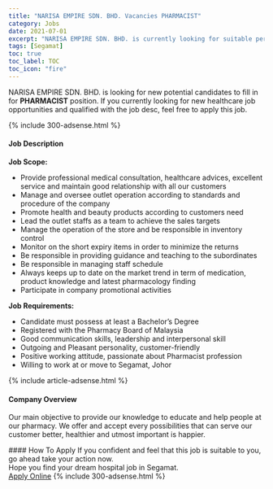 ```yaml
---
title: "NARISA EMPIRE SDN. BHD. Vacancies PHARMACIST" 
category: Jobs 
date: 2021-07-01 
excerpt: "NARISA EMPIRE SDN. BHD. is currently looking for suitable person to fill in the PHARMACIST which positioned at Segamat" 
tags: [Segamat] 
toc: true 
toc_label: TOC 
toc_icon: "fire" 
--- 
```


<p>NARISA EMPIRE SDN. BHD. is looking for new potential candidates to fill in for <b>PHARMACIST</b> position. If you currently looking for new healthcare job opportunities and qualified with the job desc, feel free to apply this job.
</p>{% include 300-adsense.html %} 
<div><div><h4>Job Description</h4></div><div><div><span><div><p><strong>Job Scope:</strong></p><ul><li>Provide professional medical consultation, healthcare advices, excellent service and maintain good relationship with all our customers</li><li>Manage and oversee outlet operation according to standards and procedure of the company</li><li>Promote health and beauty products according to customers need</li><li>Lead the outlet staffs as a team to achieve the sales targets</li><li>Manage the operation of the store and be responsible in inventory control</li><li>Monitor on the short expiry items in order to minimize the returns</li><li>Be responsible in providing guidance and teaching to the subordinates&#160;</li><li>Be responsible in managing staff schedule</li><li>Always keeps up to date on the market trend in term of medication, product knowledge and latest pharmacology finding</li><li>Participate in company promotional activities</li></ul><p><strong>Job Requirements:</strong></p><ul><li>Candidate must possess at least a Bachelor&#8217;s Degree</li><li>Registered with the Pharmacy Board of Malaysia</li><li>Good communication skills, leadership and interpersonal skill</li><li>Outgoing and Pleasant personality, customer-friendly</li><li>Positive working attitude, passionate about Pharmacist profession</li><li>Willing to work at or move to Segamat, Johor</li></ul></div></span></div></div></div> 
{% include article-adsense.html %} 
<div><div><h4>Company Overview</h4></div><div><div><span><div><p><span>Our main objective to provide our knowledge to educate and help people at our pharmacy. We offer and accept every possibilities that can serve our customer better, healthier and utmost important is happier.</span></p></div></span></div></div></div> 
#### How To Apply 
If you confident and feel that this job is suitable to you, go ahead take your action now. <br/> 
Hope you find your dream hospital job in Segamat. <br/> 
<a href="https://www.jobstreet.com.my/en/job/pharmacist-4590840?jobId=jobstreet-my-job-4590840" class="btn btn--warning" target="_blank" rel="nofollow noopenner">Apply Online</a> 
{% include 300-adsense.html %} 